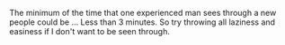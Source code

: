 The minimum of the time that one experienced man sees through a new people could be ...
Less than 3 minutes.
So try throwing all laziness and easiness if I don't want to be seen through.
